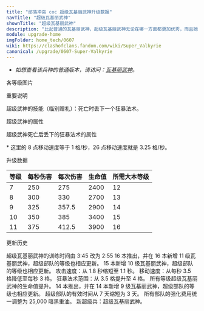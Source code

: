 ```yaml
---
title: "部落冲突 coc 超级瓦基丽武神升级数据"
navTitle: "超级瓦基丽武神"
shownTitle: "超级瓦基丽武神"
description: "比起普通的瓦基丽武神，超级瓦基丽武神无论在哪一方面都更加优秀，而且她们也暴躁得多！"
module: upgrade-home
imgFolder: home_tech/0607
wiki: https://clashofclans.fandom.com/wiki/Super_Valkyrie
canonical: /upgrade/0607-Super-Valkyrie
---
```


- *如想查看该兵种的普通版本，请访问：[瓦基丽武神](/upgrade/0082-Valkyrie)。*

<UnitInfo :folder="$frontmatter.imgFolder" imgSrc="Super_Valkyrie_info.png" :imgAlt="$frontmatter.navTitle" :description="$frontmatter.description" />

<SmallTitle>各等级图片</SmallTitle>

<Panel>
    <UnitImgGroup :folder="$frontmatter.imgFolder">
        <UnitImg imgTitle="所有等级" imgSrc="Super_Valkyrie7.png" />
    </UnitImgGroup>
</Panel>

<SmallTitle>重要说明</SmallTitle>

超级武神的技能（临别赠礼）：死亡时丢下一个狂暴法术。

<SmallTitle>超级武神的属性</SmallTitle>

<UnitProperties>
    <UnitProperty pKey="攻击偏好" pValue="无" />
    <UnitProperty pKey="伤害类型" pValue="范围伤害" />
    <UnitProperty pKey="伤害半径" pValue="1 格" />
    <UnitProperty pKey="攻击的目标" pValue="仅地面目标" />
    <UnitProperty pKey="占据人口" pValue="20" />
    <UnitProperty pKey="移动速度" pValue="3 格/秒" />
    <UnitProperty pKey="攻击速度" pValue="1.1 秒/次" />
    <UnitProperty pKey="攻击距离" pValue="0.5 格" />
    <UnitProperty pKey="最低武神等级" pValue="7" />
    <UnitProperty pKey="最低大本等级" pValue="12" />
    <UnitProperty pKey="强化费用" pValue="2.5 万黑油" />
    <UnitProperty pKey="强化有效期" pValue="3 天" />
    <UnitProperty pKey="训练时间" pValue="175" trainingSystem="2022" />
</UnitProperties>

<SmallTitle>超级武神死亡后丢下的狂暴法术的属性</SmallTitle>

<UnitProperties>
    <UnitProperty pKey="伤害提升" pValue="160%" />
    <UnitProperty pKey="移动速度提升" pValue="26<sup>*</sup>" />
    <UnitProperty pKey="持续时间" pValue="10 秒" />
</UnitProperties>

\* 这里的 8 点移动速度等于 1 格/秒，26 点移动速度就是 3.25 格/秒。

<SmallTitle>升级数据</SmallTitle>

<UnitTable>

| 等级 |  每秒伤害  |  每次伤害  | 生命值 |所需大本等级|
| ---- |    ----   |    ----   |  ---- |    ----   |
|   7  |    250    |    275    |  2400 |     12    |
|   8  |    300    |    330    |  2700 |     13    |
|   9  |    325    |    357.5  |  2900 |     14    |
|  10  |    350    |    385    |  3400 |     15    |
|  11  |    375    |    412.5  |  3900 |     16    |
</UnitTable>

<SmallTitle>更新历史</SmallTitle>

<Timeline>
    <TimelineItem date="2025/02/10">
        <TimelineRow>超级瓦基丽武神的训练时间由 3:45 改为 2:55</TimelineRow>
    </TimelineItem>
    <TimelineItem date="2023/12/12">
        <TimelineRow>16 本推出，并在 16 本新增 11 级瓦基丽武神，超级部队的等级也相应更新。</TimelineRow>
    </TimelineItem>    
    <TimelineItem date="2023/06/12">
        <TimelineRow>15 本新增 10 级瓦基丽武神，超级部队的等级也相应更新。</TimelineRow>
    </TimelineItem>
    <TimelineItem date="2022/06/27">
        <TimelineRow>攻击速度：从 1.8 秒缩短至 1.1 秒。</TimelineRow>
        <TimelineRow>移动速度：从每秒 3.5 格降低至每秒 3 格。</TimelineRow>
        <TimelineRow>狂暴法术范围：从 3.5 格提升至 4 格。</TimelineRow>
        <TimelineRow>所有等级超级瓦基丽武神的生命值提升。</TimelineRow>
    </TimelineItem>
    <TimelineItem date="2021/04/12">
        <TimelineRow>14 本推出，并在 14 本新增 9 级瓦基丽武神，超级部队的等级也相应更新。</TimelineRow>
    </TimelineItem>
    <TimelineItem date="2020/12/07">
        <TimelineRow>超级部队的有效时间从 7 天缩短为 3 天。</TimelineRow>
        <TimelineRow>所有部队的强化费用统一调整为 25,000 暗黑重油。</TimelineRow>
    </TimelineItem>
    <TimelineItem date="2020/10/12">
        <TimelineRow>新超级兵：超级瓦基丽武神。</TimelineRow>
    </TimelineItem>
    <TimelineItem :historyBottom="true" />
</Timeline>